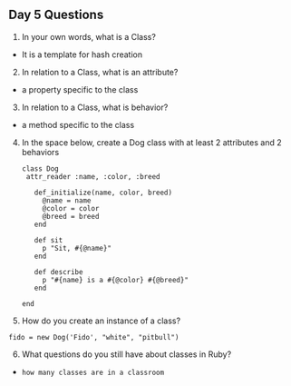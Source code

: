 ## Day 5 Questions

1. In your own words, what is a Class?

- It is a template for hash creation

2. In relation to a Class, what is an attribute?

- a property specific to the class

3. In relation to a Class, what is behavior?

- a method specific to the class

4. In the space below, create a Dog class with at least 2 attributes and 2 behaviors

   ```
   class Dog
    attr_reader :name, :color, :breed

      def_initialize(name, color, breed)
        @name = name
        @color = color
        @breed = breed
      end

      def sit
        p "Sit, #{@name}"
      end

      def describe
        p "#{name} is a #{@color} #{@breed}"
      end

   end
   ```

5. How do you create an instance of a class?

```
fido = new Dog('Fido', "white", "pitbull")
```

6. What questions do you still have about classes in Ruby?

- `how many classes are in a classroom`

